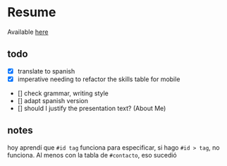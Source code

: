 # Resume

Available [here](https://albertovargasmoreno.github.io/resume/)

## todo
- [x] translate to spanish
- [x] imperative needing to refactor the skills table for mobile
- [] check grammar, writing style
- [] adapt spanish version
- [] should I justify the presentation text? (About Me)

## notes
hoy aprendí que `#id tag` funciona para especificar, si hago `#id > tag`, no funciona. Al menos con la tabla de `#contacto`, eso sucedió